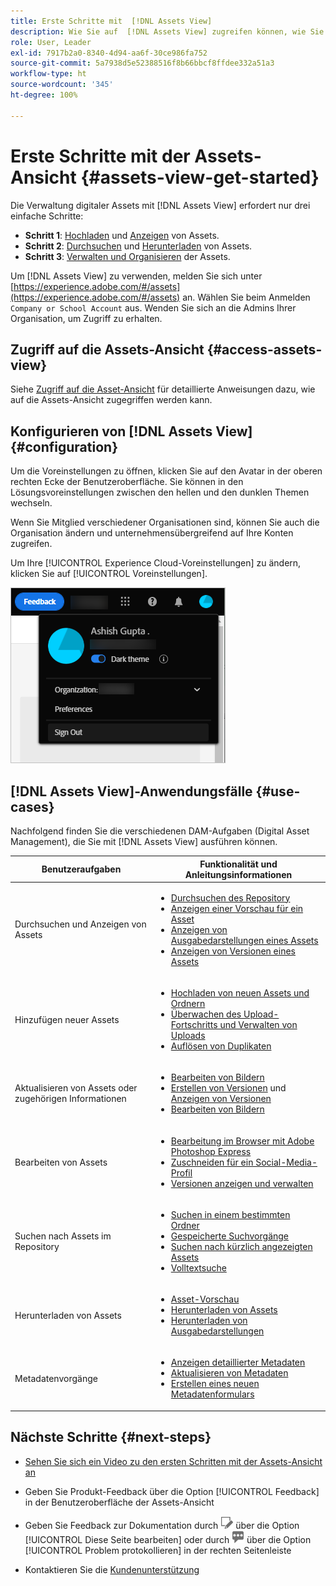 ```yaml
---
title: Erste Schritte mit  [!DNL Assets View]
description: Wie Sie auf  [!DNL Assets View] zugreifen können, wie Sie sich anmelden, wie Sie Anwendungsfälle unterstützen und bekannte Probleme.
role: User, Leader
exl-id: 7917b2a0-8340-4d94-aa6f-30ce986fa752
source-git-commit: 5a7938d5e52388516f8b66bbcf8ffdee332a51a3
workflow-type: ht
source-wordcount: '345'
ht-degree: 100%

---
```


# Erste Schritte mit der Assets-Ansicht {#assets-view-get-started}

<!-- TBD: Make links for these steps. -->

Die Verwaltung digitaler Assets mit [!DNL Assets View] erfordert nur drei einfache Schritte:

* **Schritt 1**: [Hochladen](/help/assets/add-delete-assets-view.md) und [Anzeigen](/help/assets/navigate-assets-view.md) von Assets.
* **Schritt 2**: [Durchsuchen](/help/assets/search-assets-view.md) und [Herunterladen](/help/assets/manage-organize-assets-view.md#download) von Assets.
* **Schritt 3**: [Verwalten und Organisieren](/help/assets/manage-organize-assets-view.md) der Assets.

Um [!DNL Assets View] zu verwenden, melden Sie sich unter [https://experience.adobe.com/#/assets](https://experience.adobe.com/#/assets) an. Wählen Sie beim Anmelden `Company or School Account` aus. Wenden Sie sich an die Admins Ihrer Organisation, um Zugriff zu erhalten.

<!--In addition, more reference information that can be helpful is [understanding of the user interface](/help/assets/navigate-assets-view.md), [list of use cases](#use-cases), [supported file types](/help/assets/supported-file-formats-assets-view.md), and [known issues](/help/assets/release-notes.md#known-issues).
-->

## Zugriff auf die Assets-Ansicht {#access-assets-view}

Siehe [Zugriff auf die Asset-Ansicht](/help/assets/assets-view-introduction.md#how-to-access-assets-view) für detaillierte Anweisungen dazu, wie auf die Assets-Ansicht zugegriffen werden kann.

## Konfigurieren von [!DNL Assets View] {#configuration}

Um die Voreinstellungen zu öffnen, klicken Sie auf den Avatar in der oberen rechten Ecke der Benutzeroberfläche. Sie können in den Lösungsvoreinstellungen zwischen den hellen und den dunklen Themen wechseln.

Wenn Sie Mitglied verschiedener Organisationen sind, können Sie auch die Organisation ändern und unternehmensübergreifend auf Ihre Konten zugreifen.

Um Ihre [!UICONTROL Experience Cloud-Voreinstellungen] zu ändern, klicken Sie auf [!UICONTROL Voreinstellungen].

![Voreinstellung zum Umschalten zwischen dunklem und hellem Design](assets/theme-change.png)

## [!DNL Assets View]-Anwendungsfälle  {#use-cases}

Nachfolgend finden Sie die verschiedenen DAM-Aufgaben (Digital Asset Management), die Sie mit [!DNL Assets View] ausführen können.

| Benutzeraufgaben | Funktionalität und Anleitungsinformationen |
|-----|------|
| Durchsuchen und Anzeigen von Assets | <ul> <li>[Durchsuchen des Repository](/help/assets/navigate-assets-view.md#view-assets-and-details) </li> <li> [Anzeigen einer Vorschau für ein Asset](/help/assets/navigate-assets-view.md#preview-assets) <li> [Anzeigen von Ausgabedarstellungen eines Assets](/help/assets/add-delete-assets-view.md#renditions) </li> <li>[Anzeigen von Versionen eines Assets](/help/assets/manage-organize-assets-view.md#view-versions)</li></ul> |
| Hinzufügen neuer Assets | <ul> <li>[Hochladen von neuen Assets und Ordnern](/help/assets/add-delete-assets-view.md)</li> <li>[Überwachen des Upload-Fortschritts und Verwalten von Uploads](/help/assets/add-delete-assets-view.md#upload-progress)</li> <li>[Auflösen von Duplikaten](/help/assets/add-delete-assets-view.md)</li> </ul> |
| Aktualisieren von Assets oder zugehörigen Informationen | <ul> <li>[Bearbeiten von Bildern](/help/assets/edit-images-assets-view.md)</li> <li>[Erstellen von Versionen](/help/assets/manage-organize-assets-view.md#create-versions) und [Anzeigen von Versionen](/help/assets/manage-organize-assets-view.md#view-versions)</li> <li>[Bearbeiten von Bildern](/help/assets/edit-images-assets-view.md)</li> </ul> |
| Bearbeiten von Assets | <ul> <li>[Bearbeitung im Browser mit Adobe Photoshop Express](/help/assets/edit-images-assets-view.md)</li> <li>[Zuschneiden für ein Social-Media-Profil](/help/assets/edit-images-assets-view.md#crop-straighten-images)</li> <li>[Versionen anzeigen und verwalten](/help/assets/manage-organize-assets-view.md#view-versions)</li></ul></ul> |
| Suchen nach Assets im Repository | <ul> <li>[Suchen in einem bestimmten Ordner](/help/assets/search-assets-view.md#refine-search-results)</li> <li>[Gespeicherte Suchvorgänge](/help/assets/search-assets-view.md#saved-search)</li> <li>[Suchen nach kürzlich angezeigten Assets](/help/assets/search-assets-view.md)</li> <li>[Volltextsuche](/help/assets/search-assets-view.md) |
| Herunterladen von Assets | <ul> <li> [Asset-Vorschau](/help/assets/navigate-assets-view.md#preview-assets) </li> <li> [Herunterladen von Assets](/help/assets/manage-organize-assets-view.md#download) <li> [Herunterladen von Ausgabedarstellungen](/help/assets/add-delete-assets-view.md#renditions) </li></ul> |
| Metadatenvorgänge | <ul> <li>[Anzeigen detaillierter Metadaten](/help/assets/metadata-assets-view.md) </li> <li> [Aktualisieren von Metadaten](/help/assets/metadata-assets-view.md#update-metadata)</li> <li> [Erstellen eines neuen Metadatenformulars](/help/assets/metadata-assets-view.md#metadata-forms) </li> </ul> |

## Nächste Schritte {#next-steps}

* [Sehen Sie sich ein Video zu den ersten Schritten mit der Assets-Ansicht an](https://experienceleague.adobe.com/docs/experience-manager-learn/assets-essentials/getting-started.html?lang=de)

* Geben Sie Produkt-Feedback über die Option [!UICONTROL Feedback] in der Benutzeroberfläche der Assets-Ansicht

* Geben Sie Feedback zur Dokumentation durch ![Bearbeiten der Seite](assets/do-not-localize/edit-page.png) über die Option [!UICONTROL Diese Seite bearbeiten] oder durch ![Erstellen eines GitHub-Themas](assets/do-not-localize/github-issue.png) über die Option [!UICONTROL Problem protokollieren] in der rechten Seitenleiste

* Kontaktieren Sie die [Kundenunterstützung](https://experienceleague.adobe.com/?support-solution=General&amp;lang=de#support)


<!--TBD: Merge the below rows in the table when the use cases are documented/available.

| How do I delete assets? | <ul> <li>[Delete assets](/help/assets/manage-organize.md)</li> <li>Recover deleted assets</li> <li>Permanently delete assets</li> </ul> |
| How do I share assets or find shared assets? | <ul> <li>Shared by me</li> <li>Shared with me</li> <li>Share for comments and review</li> <li>Unshare assets</li> </ul> |
| How do I collaborate with others and get my assets reviewed | <ul> <li>Share for review</li> <li>Provide comments. Resolve and filter comments</li> <li>Annotations on images</li> <li>Assign tasks to specific users and prioritize</li> </ul> |

-->

<!-- 

## ![feedback icon](assets/do-not-localize/feedback-icon.png) Provide product feedback {#provide-feedback}

Adobe welcomes feedback about the solution. To provide feedback without even switching your working application, use the [!UICONTROL Feedback] option in the user interface. It also lets you attach files such as screenshots or video recording of an issue.

  ![feedback option in the interface](assets/feedback-panel.png)

To provide feedback for documentation, click [!UICONTROL Edit this page] ![edit the page](assets/do-not-localize/edit-page.png) or [!UICONTROL Log an issue] ![create a GitHub issue](assets/do-not-localize/github-issue.png) from the right sidebar. You can do one of the following: 

* Make the content updates and submit a GitHub pull request.
* Create an issue or ticket in GitHub. Retain the automatically populated article name when creating an issue.

-->
<!--
>[!MORELIKETHIS]
>
>* [Understand the user interface](/help/assets/navigate-asssets-view.md).
>* [Release notes and known issues](/help/assets/release-notes.md).
>* [Supported file types](/help/assets/supported-file-formats.md).
-->
